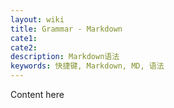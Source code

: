 ```yaml
---
layout: wiki
title: Grammar - Markdown
cate1:
cate2:
description: Markdown语法
keywords: 快捷键, Markdown, MD, 语法
---
```


Content here
